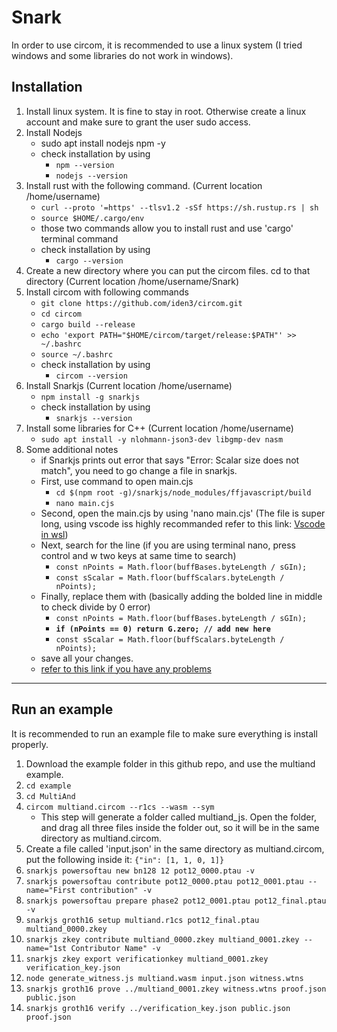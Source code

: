 # Snark
In order to use circom, it is recommended to use a linux system (I tried windows and some libraries do not work in windows).
## Installation
1. Install linux system. It is fine to stay in root. Otherwise create a linux account and make sure to grant the user sudo access.
2. Install Nodejs
    - sudo apt install nodejs npm -y
    - check installation by using
        - `npm --version`
        - `nodejs --version`
4. Install rust with the following command. (Current location /home/username)
    - `curl --proto '=https' --tlsv1.2 -sSf https://sh.rustup.rs | sh`
    - `source $HOME/.cargo/env`
    - those two commands allow you to install rust and use 'cargo' terminal command
    - check installation by using
        - `cargo --version`
5. Create a new directory where you can put the circom files. cd to that directory (Current location /home/username/Snark)
6. Install circom with following commands
    - `git clone https://github.com/iden3/circom.git`
    - `cd circom`
    - `cargo build --release`
    - `echo 'export PATH="$HOME/circom/target/release:$PATH"' >> ~/.bashrc`
    - `source ~/.bashrc`
    - check installation by using
        - `circom --version`
7. Install Snarkjs (Current location /home/username)
    - `npm install -g snarkjs`
    - check installation by using
        - `snarkjs --version`
8. Install some libraries for C++ (Current location /home/username)
    - `sudo apt install -y nlohmann-json3-dev libgmp-dev nasm`
9. Some additional notes
    - if Snarkjs prints out error that says "Error: Scalar size does not match", you need to go change a file in snarkjs.
    - First, use command to open main.cjs
        - `cd $(npm root -g)/snarkjs/node_modules/ffjavascript/build`
        - `nano main.cjs`
    - Second, open the main.cjs by using 'nano main.cjs' (The file is super long, using vscode iss highly recommanded refer to this link: [Vscode in wsl]( https://code.visualstudio.com/docs/remote/wsl))
    - Next, search for the line (if you are using terminal nano, press control and w two keys at same time to search)
        - `const nPoints = Math.floor(buffBases.byteLength / sGIn);`
        - `const sScalar = Math.floor(buffScalars.byteLength / nPoints);`
    - Finally, replace them with (basically adding the bolded line in middle to check divide by 0 error)
        - `const nPoints = Math.floor(buffBases.byteLength / sGIn);`
        - **`if (nPoints == 0) return G.zero; // add new here`**
        - `const sScalar = Math.floor(buffScalars.byteLength / nPoints);`
    - save all your changes.
    - [refer to this link if you have any problems](https://github.com/iden3/snarkjs/issues/301)
___
## Run an example
It is recommended to run an example file to make sure everything is install properly. 
1. Download the example folder in this github repo, and use the multiand example.
2. `cd example`
3. `cd MultiAnd`
4. `circom multiand.circom --r1cs --wasm --sym`
   - This step will generate a folder called multiand_js. Open the folder, and drag all three files inside the folder out, so it will be in the same directory as multiand.circom.
5. Create a file called 'input.json' in the same directory as multiand.circom, put the following inside it: `{"in": [1, 1, 0, 1]}`
6. `snarkjs powersoftau new bn128 12 pot12_0000.ptau -v`
7. `snarkjs powersoftau contribute pot12_0000.ptau pot12_0001.ptau --name="First contribution" -v`
8. `snarkjs powersoftau prepare phase2 pot12_0001.ptau pot12_final.ptau -v`
9. `snarkjs groth16 setup multiand.r1cs pot12_final.ptau multiand_0000.zkey`
10. `snarkjs zkey contribute multiand_0000.zkey multiand_0001.zkey --name="1st Contributor Name" -v`
11. `snarkjs zkey export verificationkey multiand_0001.zkey verification_key.json`
12. `node generate_witness.js multiand.wasm input.json witness.wtns`
13. `snarkjs groth16 prove ../multiand_0001.zkey witness.wtns proof.json public.json`
14. `snarkjs groth16 verify ../verification_key.json public.json proof.json`
